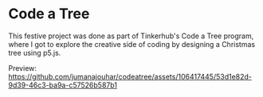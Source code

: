 # Code a Tree
This festive project was done as part of Tinkerhub's Code a Tree program, where I got to explore the creative side of coding by designing a Christmas tree using p5.js.

Preview:
https://github.com/jumanajouhar/codeatree/assets/106417445/53d1e82d-9d39-46c3-ba9a-c57526b587b1
